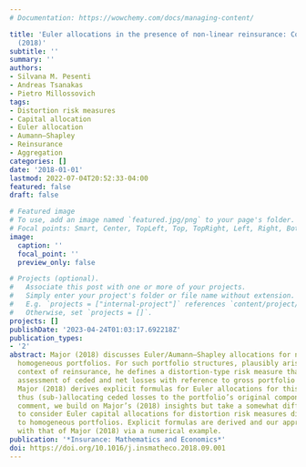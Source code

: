 ```yaml
---
# Documentation: https://wowchemy.com/docs/managing-content/

title: 'Euler allocations in the presence of non-linear reinsurance: Comment on Major
  (2018)'
subtitle: ''
summary: ''
authors:
- Silvana M. Pesenti
- Andreas Tsanakas
- Pietro Millossovich
tags:
- Distortion risk measures
- Capital allocation
- Euler allocation
- Aumann–Shapley
- Reinsurance
- Aggregation
categories: []
date: '2018-01-01'
lastmod: 2022-07-04T20:52:33-04:00
featured: false
draft: false

# Featured image
# To use, add an image named `featured.jpg/png` to your page's folder.
# Focal points: Smart, Center, TopLeft, Top, TopRight, Left, Right, BottomLeft, Bottom, BottomRight.
image:
  caption: ''
  focal_point: ''
  preview_only: false

# Projects (optional).
#   Associate this post with one or more of your projects.
#   Simply enter your project's folder or file name without extension.
#   E.g. `projects = ["internal-project"]` references `content/project/deep-learning/index.md`.
#   Otherwise, set `projects = []`.
projects: []
publishDate: '2023-04-24T01:03:17.692218Z'
publication_types:
- '2'
abstract: Major (2018) discusses Euler/Aumann–Shapley allocations for non-linear positively
  homogeneous portfolios. For such portfolio structures, plausibly arising in the
  context of reinsurance, he defines a distortion-type risk measure that facilitates
  assessment of ceded and net losses with reference to gross portfolio outcomes. Subsequently,
  Major (2018) derives explicit formulas for Euler allocations for this risk measure,
  thus (sub-)allocating ceded losses to the portfolio’s original components. In this
  comment, we build on Major’s (2018) insights but take a somewhat different direction,
  to consider Euler capital allocations for distortion risk measures directly applied
  to homogeneous portfolios. Explicit formulas are derived and our approach is compared
  with that of Major (2018) via a numerical example.
publication: '*Insurance: Mathematics and Economics*'
doi: https://doi.org/10.1016/j.insmatheco.2018.09.001
---
```

